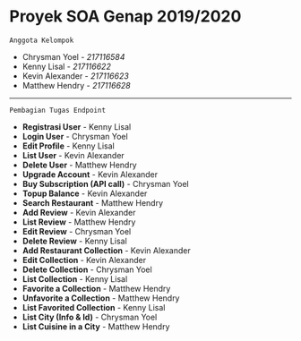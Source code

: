 # Proyek SOA Genap 2019/2020
`Anggota Kelompok`
<ul>
  <li>Chrysman Yoel - <em>217116584</em></li>
  <li>Kenny Lisal - <em>217116622</em></li>
  <li>Kevin Alexander - <em>217116623</em></li>
  <li>Matthew Hendry - <em>217116628</em></li>
</ul>

***

`Pembagian Tugas Endpoint`
<ul>
  <li><b>Registrasi User</b> - Kenny Lisal</li>
  <li><b>Login User</b> - Chrysman Yoel</li>
  <li><b>Edit Profile</b> - Kenny Lisal</li>
  <li><b>List User</b> - Kevin Alexander</li>
  <li><b>Delete User</b> - Matthew Hendry</li>
  <li><b>Upgrade Account</b> - Kevin Alexander</li>
  <li><b>Buy Subscription (API call)</b> - Chrysman Yoel</li>
  <li><b>Topup Balance</b> - Kevin Alexander</li>
  <li><b>Search Restaurant</b> - Matthew Hendry</li>
  <li><b>Add Review</b> - Kevin Alexander</li>
  <li><b>List Review</b> - Matthew Hendry</li>
  <li><b>Edit Review</b> - Chrysman Yoel</li>
  <li><b>Delete Review</b> - Kenny Lisal</li>
  <li><b>Add Restaurant Collection</b> - Kevin Alexander</li>
  <li><b>Edit Collection</b> - Kevin Alexander</li>
  <li><b>Delete Collection</b> - Chrysman Yoel</li>
  <li><b>List Collection</b> - Kenny Lisal</li>
  <li><b>Favorite a Collection</b> - Matthew Hendry</li>
  <li><b>Unfavorite a Collection</b> - Matthew Hendry</li>
  <li><b>List Favorited Collection</b> - Kenny Lisal</li>
  <li><b>List City (Info & Id)</b> - Chrysman Yoel</li>
  <li><b>List Cuisine in a City</b> - Matthew Hendry</li>
</ul>